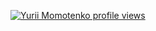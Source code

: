 [![Yurii Momotenko profile views](https://u8views.com/api/v1/github/profiles/24464459/views/day-week-month-total-count.svg)](https://u8views.com/github/RedCuckoo)
